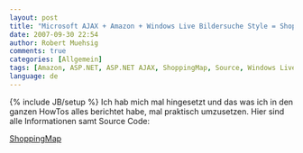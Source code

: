 ```yaml
---
layout: post
title: "Microsoft AJAX + Amazon + Windows Live Bildersuche Style = ShoppingMap"
date: 2007-09-30 22:54
author: Robert Muehsig
comments: true
categories: [Allgemein]
tags: [Amazon, ASP.NET, ASP.NET AJAX, ShoppingMap, Source, Windows Live]
language: de
---
```

{% include JB/setup %}
Ich hab mich mal hingesetzt und das was ich in den ganzen HowTos alles berichtet habe, mal praktisch umzusetzen. Hier sind alle Informationen samt Source Code:

<a href="{{BASE_PATH}}/projekte/opensource-shoppingmap/" title="ShoppingMap Infos und Source">ShoppingMap</a>
